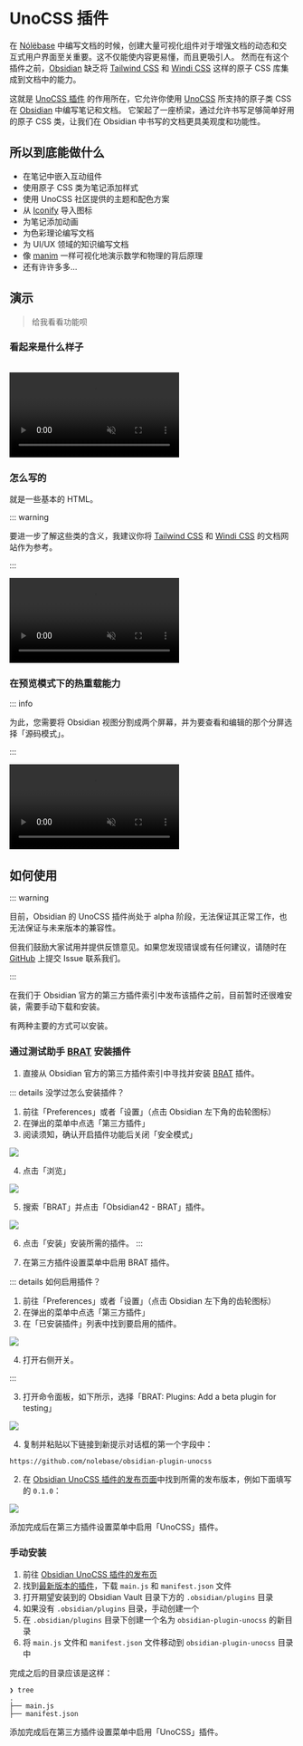 # UnoCSS 插件

在 [Nólëbase](https://github.com/nolebase/nolebase) 中编写文档的时候，创建大量可视化组件对于增强文档的动态和交互式用户界面至关重要。这不仅能使内容更易懂，而且更吸引人。
然而在有这个插件之前，[Obsidian](https://obsidian.md) 缺乏将 [Tailwind CSS](https://tailwindcss.com/docs/display) 和 [Windi CSS](https://windicss.org/) 这样的原子 CSS 库集成到文档中的能力。

这就是 [UnoCSS 插件](https://github.com/nolebase/obsidian-plugin-unocss) 的作用所在，它允许你使用 [UnoCSS](https://unocss.dev/) 所支持的原子类 CSS 在 [Obsidian](https://obsidian.md/) 中编写笔记和文档。
它架起了一座桥梁，通过允许书写足够简单好用的原子 CSS 类，让我们在 Obsidian 中书写的文档更具美观度和功能性。

## 所以到底能做什么

- 在笔记中嵌入互动组件
- 使用原子 CSS 类为笔记添加样式
- 使用 UnoCSS 社区提供的主题和配色方案
- 从 [Iconify](https://icones.js.org/) 导入图标
- 为笔记添加动画
- 为色彩理论编写文档
- 为 UI/UX 领域的知识编写文档
- 像 [manim](https://github.com/ManimCommunity/manim/) 一样可视化地演示数学和物理的背后原理
- 还有许许多多...

## 演示

> 给我看看功能呗

### 看起来是什么样子

<br>

<video controls muted>
  <source src="./assets/demo-1.zh-CN.mp4" autoplay>
</video>

### 怎么写的

就是一些基本的 HTML。

::: warning

要进一步了解这些类的含义，我建议你将 [Tailwind CSS](https://tailwindcss.com/docs/display) 和 [Windi CSS](https://windicss.org/) 的文档网站作为参考。

:::

<video controls muted>
  <source src="./assets/demo-2.zh-CN.mp4" autoplay>
</video>

### 在预览模式下的热重载能力

::: info

为此，您需要将 Obsidian 视图分割成两个屏幕，并为要查看和编辑的那个分屏选择「源码模式」。

:::

<video controls muted>
  <source src="./assets/demo-3.zh-CN.mp4" autoplay>
</video>

## 如何使用

::: warning

目前，Obsidian 的 UnoCSS 插件尚处于 alpha 阶段，无法保证其正常工作，也无法保证与未来版本的兼容性。

但我们鼓励大家试用并提供反馈意见。如果您发现错误或有任何建议，请随时在 [GitHub](https://github.com/nolebase/obsidian-plugin-unocss/issues) 上提交 Issue 联系我们。

:::

在我们于 Obsidian 官方的第三方插件索引中发布该插件之前，目前暂时还很难安装，需要手动下载和安装。

有两种主要的方式可以安装。

### 通过测试助手 [BRAT](https://tfthacker.com/brat-quick-guide) 安装插件

1. 直接从 Obsidian 官方的第三方插件索引中寻找并安装 [BRAT](https://tfthacker.com/brat-quick-guide) 插件。

::: details 没学过怎么安装插件？

1. 前往「Preferences」或者「设置」（点击 Obsidian 左下角的齿轮图标）
2. 在弹出的菜单中点选「第三方插件」
3. 阅读须知，确认开启插件功能后关闭「安全模式」

![](./assets/how-to-install-screenshot-1.zh-CN.png)

4. 点击「浏览」

![](./assets/how-to-install-screenshot-2.zh-CN.png)

5. 搜索「BRAT」并点击「Obsidian42 - BRAT」插件。

![](./assets/how-to-install-screenshot-3.zh-CN.png)

6. 点击「安装」安装所需的插件。
:::

2. 在第三方插件设置菜单中启用 BRAT 插件。

::: details 如何启用插件？

1. 前往「Preferences」或者「设置」（点击 Obsidian 左下角的齿轮图标）
2. 在弹出的菜单中点选「第三方插件」
3. 在「已安装插件」列表中找到要启用的插件。

![](./assets/how-to-install-screenshot-4.zh-CN.png)

4. 打开右侧开关。

:::

3. 打开命令面板，如下所示，选择「BRAT: Plugins: Add a beta plugin for testing」

![](./assets/screenshot-1.png)

4. 复制并粘贴以下链接到新提示对话框的第一个字段中：

```txt
https://github.com/nolebase/obsidian-plugin-unocss
```

2. 在 [Obsidian UnoCSS 插件的发布页面](https://github.com/nolebase/obsidian-plugin-unocss/releases)中找到所需的发布版本，例如下面填写的 `0.1.0`：

![](./assets/screenshot-2.png)

添加完成后在第三方插件设置菜单中启用「UnoCSS」插件。

### 手动安装

1. 前往 [Obsidian UnoCSS 插件的发布页](https://github.com/nolebase/obsidian-plugin-unocss/releases)
2. 找到[最新版本的插件](https://github.com/nolebase/obsidian-plugin-unocss/releases/latest)，下载 `main.js` 和 `manifest.json` 文件
3. 打开期望安装到的 Obsidian Vault 目录下方的 `.obsidian/plugins` 目录
4. 如果没有 `.obsidian/plugins` 目录，手动创建一个
5. 在 `.obsidian/plugins` 目录下创建一个名为 `obsidian-plugin-unocss` 的新目录
6. 将 `main.js` 文件和 `manifest.json` 文件移动到 `obsidian-plugin-unocss` 目录中

完成之后的目录应该是这样：

```shell
❯ tree
.
├── main.js
├── manifest.json
```

添加完成后在第三方插件设置菜单中启用「UnoCSS」插件。

